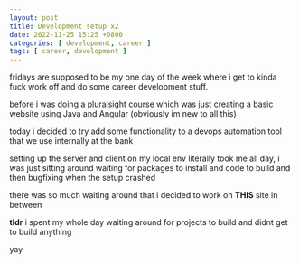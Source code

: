 ```yaml
---
layout: post
title: Development setup x2
date: 2022-11-25 15:25 +0800
categories: [ development, career ]
tags: [ career, development ]
---
```


fridays are supposed to be my one day of the week where i get to kinda fuck work off and do some career development stuff.

before i was doing a pluralsight course which was just creating a basic website using Java and Angular (obviously im new to all this)

today i decided to try add some functionality to a devops automation tool that we use internally at the bank

setting up the server and client on my local env literally took me all day, i was just sitting around waiting for packages to install and code to build and then bugfixing when the setup crashed

there was so much waiting around that i decided to work on **THIS** site in between

**tldr** i spent my whole day waiting around for projects to build and didnt get to build anything

yay
